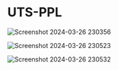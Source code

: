 # UTS-PPL
![Screenshot 2024-03-26 230356](https://github.com/RidhwanFachrul/UTS-PPL/assets/146655228/9f42fa6f-7a54-4bb0-9358-3ccdb645fb5d)

![Screenshot 2024-03-26 230523](https://github.com/RidhwanFachrul/UTS-PPL/assets/146655228/2539b991-e269-4b3d-a2e4-77152948af55)


![Screenshot 2024-03-26 230532](https://github.com/RidhwanFachrul/UTS-PPL/assets/146655228/cf246539-e37c-483f-96fd-1a18515e1d2b)
